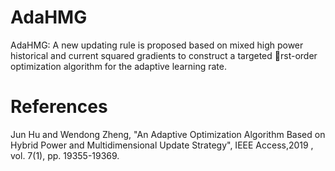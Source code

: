 # AdaHMG
AdaHMG: A new updating rule is proposed based on mixed high power historical and current squared gradients to construct a targeted rst-order optimization algorithm for the adaptive learning rate.
# References
Jun Hu and Wendong Zheng, "An Adaptive Optimization Algorithm Based on Hybrid Power and Multidimensional Update Strategy", IEEE Access,2019 , vol. 7(1), pp. 19355-19369.
